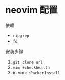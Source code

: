 # neovim 配置

依赖

- `ripgrep`
- `fd`

安装步骤

1. `git clone url`
2. `vim +checkhealth`
3. in vim: `:PackerInstall`
